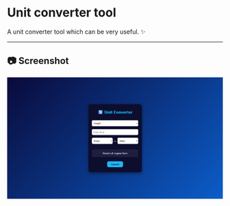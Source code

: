 # Unit converter tool
A unit converter tool which can be very useful. ✨

---

## 📷 Screenshot

![Screenshot](images/screenshot.png)
